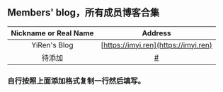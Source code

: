 ## Members' blog，所有成员博客合集

Nickname or Real Name | Address
| :---: | :---: |
YiRen's Blog | [https://imyi.ren](https://imyi.ren) | 
待添加 | [#](#) |

### 自行按照上面添加格式复制一行然后填写。
